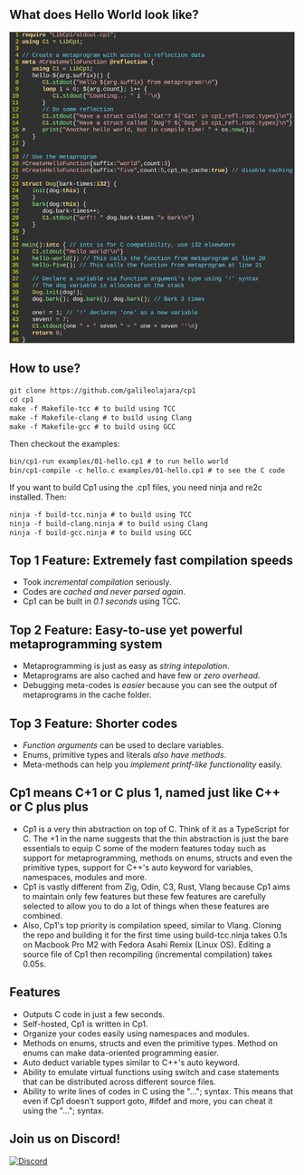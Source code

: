 What does Hello World look like?
-
![hello](/images/helloworld-2025-02-26.5.png)

How to use?
-
```
git clone https://github.com/galileolajara/cp1
cd cp1
make -f Makefile-tcc # to build using TCC
make -f Makefile-clang # to build using Clang
make -f Makefile-gcc # to build using GCC
```

Then checkout the examples:
```
bin/cp1-run examples/01-hello.cp1 # to run hello world
bin/cp1-compile -c hello.c examples/01-hello.cp1 # to see the C code
```

If you want to build Cp1 using the .cp1 files, you need ninja and re2c installed. Then:
```
ninja -f build-tcc.ninja # to build using TCC
ninja -f build-clang.ninja # to build using Clang
ninja -f build-gcc.ninja # to build using GCC
```
Top 1 Feature: Extremely fast compilation speeds
-
- Took *incremental compilation* seriously.
- Codes are *cached and never parsed again*.
- Cp1 can be built in *0.1 seconds* using TCC.

Top 2 Feature: Easy-to-use yet powerful metaprogramming system
-
- Metaprogramming is just as easy as *string intepolation*.
- Metaprograms are also cached and have few or *zero overhead*.
- Debugging meta-codes is *easier* because you can see the output of metaprograms in the cache folder.

Top 3 Feature: Shorter codes
-
- *Function arguments* can be used to declare variables.
- Enums, primitive types and literals *also have methods*.
- Meta-methods can help you *implement printf-like functionality* easily.

Cp1 means C+1 or C plus 1, named just like C++ or C plus plus
-
- Cp1 is a very thin abstraction on top of C. Think of it as a TypeScript for C. The +1 in the name suggests that the thin abstraction is just the bare essentials to equip C some of the modern features today such as support for metaprogramming, methods on enums, structs and even the primitive types, support for C++'s auto keyword for variables, namespaces, modules and more.
- Cp1 is vastly different from Zig, Odin, C3, Rust, Vlang because Cp1 aims to maintain only few features but these few features are carefully selected to allow you to do a lot of things when these features are combined.
- Also, Cp1's top priority is compilation speed, similar to Vlang. Cloning the repo and building it for the first time using build-tcc.ninja takes 0.1s on Macbook Pro M2 with Fedora Asahi Remix (Linux OS). Editing a source file of Cp1 then recompiling (incremental compilation) takes 0.05s.

Features
-
- Outputs C code in just a few seconds.
- Self-hosted, Cp1 is written in Cp1.
- Organize your codes easily using namespaces and modules.
- Methods on enums, structs and even the primitive types. Method on enums can make data-oriented programming easier.
- Auto deduct variable types similar to C++'s auto keyword.
- Ability to emulate virtual functions using switch and case statements that can be distributed across different source files.
- Ability to write lines of codes in C using the "..."; syntax. This means that even if Cp1 doesn't support goto, #ifdef and more, you can cheat it using the "..."; syntax.

Join us on Discord!
-
[![Discord](https://dcbadge.vercel.app/api/server/qBtunCNyUS)](https://discord.gg/qBtunCNyUS)
